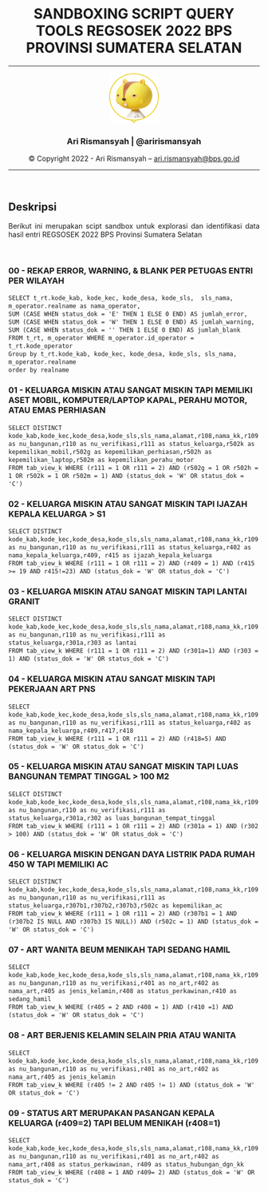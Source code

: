 <div align = "center">

# **SANDBOXING SCRIPT QUERY TOOLS REGSOSEK 2022 BPS PROVINSI SUMATERA SELATAN**

---
<div align = "center">

<img src = "assets/profile.png" width="100" height="100"></img>
### **Ari Rismansyah | @arirismansyah**



© Copyright 2022 - Ari Rismansyah – ari.rismansyah@bps.go.id

---

</div>

</div>


<br>

## **Deskripsi**

<div align = "justify">

Berikut ini merupakan scipt sandbox untuk explorasi dan identifikasi data hasil entri REGSOSEK 2022 BPS Provinsi Sumatera Selatan


</div>

<br>

### 00 - REKAP ERROR, WARNING, & BLANK PER PETUGAS ENTRI PER WILAYAH
```
SELECT t_rt.kode_kab, kode_kec, kode_desa, kode_sls,  sls_nama, m_operator.realname as nama_operator, 
SUM (CASE WHEN status_dok = 'E' THEN 1 ELSE 0 END) AS jumlah_error,
SUM (CASE WHEN status_dok = 'W' THEN 1 ELSE 0 END) AS jumlah_warning,
SUM (CASE WHEN status_dok = '' THEN 1 ELSE 0 END) AS jumlah_blank
FROM t_rt, m_operator WHERE m_operator.id_operator = t_rt.kode_operator 
Group by t_rt.kode_kab, kode_kec, kode_desa, kode_sls, sls_nama, m_operator.realname
order by realname

```
### 01 - KELUARGA MISKIN ATAU SANGAT MISKIN TAPI MEMILIKI ASET MOBIL, KOMPUTER/LAPTOP KAPAL, PERAHU MOTOR, ATAU EMAS PERHIASAN
```
SELECT DISTINCT kode_kab,kode_kec,kode_desa,kode_sls,sls_nama,alamat,r108,nama_kk,r109 as nu_bangunan,r110 as nu_verifikasi,r111 as status_keluarga,r502k as kepemilikan_mobil,r502g as kepemilikan_perhiasan,r502h as kepemilikan_laptop,r502m as kepemilikan_perahu_motor
FROM tab_view_k WHERE (r111 = 1 OR r111 = 2) AND (r502g = 1 OR r502h = 1 OR r502k = 1 OR r502m = 1) AND (status_dok = 'W' OR status_dok = 'C')

```

### 02 - KELUARGA MISKIN ATAU SANGAT MISKIN TAPI IJAZAH KEPALA KELUARGA > S1
```
SELECT DISTINCT kode_kab,kode_kec,kode_desa,kode_sls,sls_nama,alamat,r108,nama_kk,r109 as nu_bangunan,r110 as nu_verifikasi,r111 as status_keluarga,r402 as nama_kepala_keluarga,r409, r415 as ijazah_kepala_keluarga
FROM tab_view_k WHERE (r111 = 1 OR r111 = 2) AND (r409 = 1) AND (r415 >= 19 AND r415!=23) AND (status_dok = 'W' OR status_dok = 'C')

```
### 03 - KELUARGA MISKIN ATAU SANGAT MISKIN TAPI LANTAI GRANIT
```
SELECT DISTINCT kode_kab,kode_kec,kode_desa,kode_sls,sls_nama,alamat,r108,nama_kk,r109 as nu_bangunan,r110 as nu_verifikasi,r111 as status_keluarga,r301a,r303 as lantai
FROM tab_view_k WHERE (r111 = 1 OR r111 = 2) AND (r301a=1) AND (r303 = 1) AND (status_dok = 'W' OR status_dok = 'C')

```
### 04 - KELUARGA MISKIN ATAU SANGAT MISKIN TAPI PEKERJAAN ART PNS
```
SELECT kode_kab,kode_kec,kode_desa,kode_sls,sls_nama,alamat,r108,nama_kk,r109 as nu_bangunan,r110 as nu_verifikasi,r111 as status_keluarga,r402 as nama_kepala_keluarga,r409,r417,r418
FROM tab_view_k WHERE (r111 = 1 OR r111 = 2) AND (r418=5) AND (status_dok = 'W' OR status_dok = 'C')

```
### 05 - KELUARGA MISKIN ATAU SANGAT MISKIN TAPI LUAS BANGUNAN TEMPAT TINGGAL > 100 M2
```
SELECT DISTINCT kode_kab,kode_kec,kode_desa,kode_sls,sls_nama,alamat,r108,nama_kk,r109 as nu_bangunan,r110 as nu_verifikasi,r111 as status_keluarga,r301a,r302 as luas_bangunan_tempat_tinggal
FROM tab_view_k WHERE (r111 = 1 OR r111 = 2) AND (r301a = 1) AND (r302 > 100) AND (status_dok = 'W' OR status_dok = 'C')

```
### 06 - KELUARGA MISKIN DENGAN DAYA LISTRIK PADA RUMAH 450 W TAPI MEMILIKI AC
```
SELECT DISTINCT kode_kab,kode_kec,kode_desa,kode_sls,sls_nama,alamat,r108,nama_kk,r109 as nu_bangunan,r110 as nu_verifikasi,r111 as status_keluarga,r307b1,r307b2,r307b3,r502c as kepemilikan_ac
FROM tab_view_k WHERE (r111 = 1 OR r111 = 2) AND (r307b1 = 1 AND (r307b2 IS NULL AND r307b3 IS NULL)) AND (r502c = 1) AND (status_dok = 'W' OR status_dok = 'C')

```
### 07 - ART WANITA BEUM MENIKAH TAPI SEDANG HAMIL
```
SELECT kode_kab,kode_kec,kode_desa,kode_sls,sls_nama,alamat,r108,nama_kk,r109 as nu_bangunan,r110 as nu_verifikasi,r401 as no_art,r402 as nama_art,r405 as jenis_kelamin,r408 as status_perkawinan,r410 as sedang_hamil
FROM tab_view_k WHERE (r405 = 2 AND r408 = 1) AND (r410 =1) AND (status_dok = 'W' OR status_dok = 'C')

```
### 08 - ART BERJENIS KELAMIN SELAIN PRIA ATAU WANITA
```
SELECT kode_kab,kode_kec,kode_desa,kode_sls,sls_nama,alamat,r108,nama_kk,r109 as nu_bangunan,r110 as nu_verifikasi,r401 as no_art,r402 as nama_art,r405 as jenis_kelamin
FROM tab_view_k WHERE (r405 != 2 AND r405 != 1) AND (status_dok = 'W' OR status_dok = 'C')

```

### 09 - STATUS ART MERUPAKAN PASANGAN KEPALA KELUARGA (r409=2) TAPI BELUM MENIKAH (r408=1)
```
SELECT kode_kab,kode_kec,kode_desa,kode_sls,sls_nama,alamat,r108,nama_kk,r109 as nu_bangunan,r110 as nu_verifikasi,r401 as no_art,r402 as nama_art,r408 as status_perkawinan, r409 as status_hubungan_dgn_kk
FROM tab_view_k WHERE (r408 = 1 AND r409= 2) AND (status_dok = 'W' OR status_dok = 'C')

```



